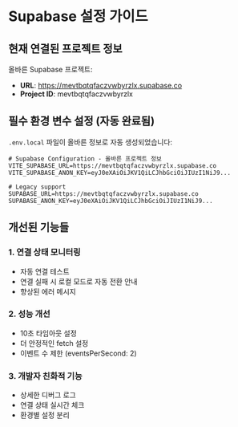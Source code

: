 # Supabase 설정 가이드

## 현재 연결된 프로젝트 정보

올바른 Supabase 프로젝트:
- **URL**: https://mevtbqtqfaczvwbyrzlx.supabase.co
- **Project ID**: mevtbqtqfaczvwbyrzlx

## 필수 환경 변수 설정 (자동 완료됨)

`.env.local` 파일이 올바른 정보로 자동 생성되었습니다:

```env
# Supabase Configuration - 올바른 프로젝트 정보
VITE_SUPABASE_URL=https://mevtbqtqfaczvwbyrzlx.supabase.co
VITE_SUPABASE_ANON_KEY=eyJ0eXAiOiJKV1QiLCJhbGciOiJIUzI1NiJ9...

# Legacy support
SUPABASE_URL=https://mevtbqtqfaczvwbyrzlx.supabase.co
SUPABASE_ANON_KEY=eyJ0eXAiOiJKV1QiLCJhbGciOiJIUzI1NiJ9...
```

## 개선된 기능들

### 1. 연결 상태 모니터링
- 자동 연결 테스트
- 연결 실패 시 로컬 모드로 자동 전환 안내
- 향상된 에러 메시지

### 2. 성능 개선
- 10초 타임아웃 설정
- 더 안정적인 fetch 설정
- 이벤트 수 제한 (eventsPerSecond: 2)

### 3. 개발자 친화적 기능
- 상세한 디버그 로그
- 연결 상태 실시간 체크
- 환경별 설정 분리

